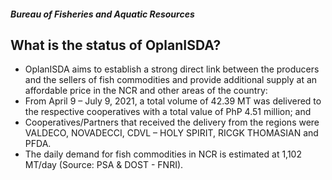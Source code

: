 ##### Bureau of Fisheries and Aquatic Resources

## What is the status of OplanISDA?


 - OplanISDA aims to establish a strong direct link between the producers and the sellers of fish commodities and provide additional supply at an affordable price in the NCR and other areas of the country:
 - From April 9 – July 9, 2021, a total volume of 42.39 MT was delivered to the respective cooperatives with a total value of PhP 4.51 million; and
 - Cooperatives/Partners that received the delivery from the regions were VALDECO, NOVADECCI, CDVL – HOLY SPIRIT, RICGK THOMASIAN and PFDA.
 - The daily demand for fish commodities in NCR is estimated at 1,102 MT/day (Source: PSA & DOST - FNRI).
